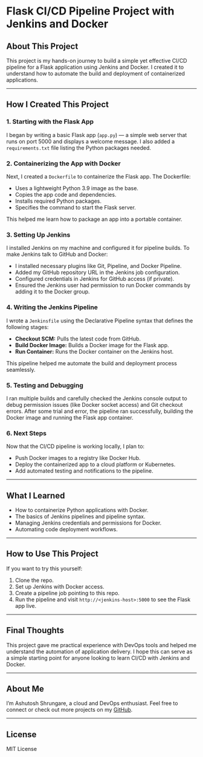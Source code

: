 # Flask CI/CD Pipeline Project with Jenkins and Docker

## About This Project

This project is my hands-on journey to build a simple yet effective CI/CD pipeline for a Flask application using Jenkins and Docker. I created it to understand how to automate the build and deployment of containerized applications.

---

## How I Created This Project

### 1. **Starting with the Flask App**

I began by writing a basic Flask app (`app.py`) — a simple web server that runs on port 5000 and displays a welcome message. I also added a `requirements.txt` file listing the Python packages needed.

### 2. **Containerizing the App with Docker**

Next, I created a `Dockerfile` to containerize the Flask app. The Dockerfile:

- Uses a lightweight Python 3.9 image as the base.
- Copies the app code and dependencies.
- Installs required Python packages.
- Specifies the command to start the Flask server.

This helped me learn how to package an app into a portable container.

### 3. **Setting Up Jenkins**

I installed Jenkins on my machine and configured it for pipeline builds. To make Jenkins talk to GitHub and Docker:

- I installed necessary plugins like Git, Pipeline, and Docker Pipeline.
- Added my GitHub repository URL in the Jenkins job configuration.
- Configured credentials in Jenkins for GitHub access (if private).
- Ensured the Jenkins user had permission to run Docker commands by adding it to the Docker group.

### 4. **Writing the Jenkins Pipeline**

I wrote a `Jenkinsfile` using the Declarative Pipeline syntax that defines the following stages:

- **Checkout SCM:** Pulls the latest code from GitHub.
- **Build Docker Image:** Builds a Docker image for the Flask app.
- **Run Container:** Runs the Docker container on the Jenkins host.

This pipeline helped me automate the build and deployment process seamlessly.

### 5. **Testing and Debugging**

I ran multiple builds and carefully checked the Jenkins console output to debug permission issues (like Docker socket access) and Git checkout errors. After some trial and error, the pipeline ran successfully, building the Docker image and running the Flask app container.

### 6. **Next Steps**

Now that the CI/CD pipeline is working locally, I plan to:

- Push Docker images to a registry like Docker Hub.
- Deploy the containerized app to a cloud platform or Kubernetes.
- Add automated testing and notifications to the pipeline.

---

## What I Learned

- How to containerize Python applications with Docker.
- The basics of Jenkins pipelines and pipeline syntax.
- Managing Jenkins credentials and permissions for Docker.
- Automating code deployment workflows.

---

## How to Use This Project

If you want to try this yourself:

1. Clone the repo.
2. Set up Jenkins with Docker access.
3. Create a pipeline job pointing to this repo.
4. Run the pipeline and visit `http://<jenkins-host>:5000` to see the Flask app live.

---

## Final Thoughts

This project gave me practical experience with DevOps tools and helped me understand the automation of application delivery. I hope this can serve as a simple starting point for anyone looking to learn CI/CD with Jenkins and Docker.

---

## About Me

I’m Ashutosh Shrungare, a cloud and DevOps enthusiast. Feel free to connect or check out more projects on my [GitHub](https://github.com/Ashutosh-9216).

---

## License

MIT License
